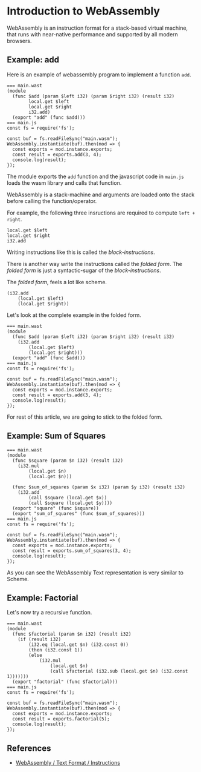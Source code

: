 # Introduction to WebAssembly

WebAssembly is an instruction format for a stack-based virtual machine,
that runs with near-native performance and supported by all modern browsers.

## Example: add

Here is an example of webassembly program to implement a function `add`.


```{.wast .feather .multi-file}
=== main.wast
(module
  (func $add (param $left i32) (param $right i32) (result i32)
        local.get $left
        local.get $right
        i32.add)
  (export "add" (func $add)))
=== main.js
const fs = require('fs');

const buf = fs.readFileSync("main.wasm");
WebAssembly.instantiate(buf).then(mod => {
  const exports = mod.instance.exports;
  const result = exports.add(3, 4);
  console.log(result);
});
```

The module exports the `add` function and the javascript code in `main.js` loads the wasm library and calls that function.

WebAssembly is a stack-machine and arguments are loaded onto the stack before calling the function/operator.

For example, the following three insructions are required to compute `left + right`.

```
local.get $left
local.get $right
i32.add
```

Writing instructions like this is called the _block-instructions_.

There is another way write the instructions called the _folded form_. The _folded form_ is just a syntactic-sugar of the _block-instructions_.

The _folded form_, feels a lot like scheme.

```
(i32.add
    (local.get $left)
    (local.get $right))
```

Let's look at the complete example in the folded form.

```{.wast .feather .multi-file}
=== main.wast
(module
  (func $add (param $left i32) (param $right i32) (result i32)
    (i32.add
        (local.get $left)
        (local.get $right)))
  (export "add" (func $add)))
=== main.js
const fs = require('fs');

const buf = fs.readFileSync("main.wasm");
WebAssembly.instantiate(buf).then(mod => {
  const exports = mod.instance.exports;
  const result = exports.add(3, 4);
  console.log(result);
});
```

For rest of this article, we are going to stick to the folded form.

## Example: Sum of Squares

```{.wast .feather .multi-file}
=== main.wast
(module
  (func $square (param $n i32) (result i32)
    (i32.mul
        (local.get $n)
        (local.get $n)))

  (func $sum_of_squares (param $x i32) (param $y i32) (result i32)
    (i32.add
        (call $square (local.get $x))
        (call $square (local.get $y))))
  (export "square" (func $square))
  (export "sum_of_squares" (func $sum_of_squares)))
=== main.js
const fs = require('fs');

const buf = fs.readFileSync("main.wasm");
WebAssembly.instantiate(buf).then(mod => {
  const exports = mod.instance.exports;
  const result = exports.sum_of_squares(3, 4);
  console.log(result);
});
```

As you can see the WebAssembly Text representation is very similar to Scheme.

## Example: Factorial

Let's now try a recursive function.

```{.wast .feather .multi-file}
=== main.wast
(module
  (func $factorial (param $n i32) (result i32)
    (if (result i32)
        (i32.eq (local.get $n) (i32.const 0))
        (then (i32.const 1))
        (else
            (i32.mul
                (local.get $n)
                (call $factorial (i32.sub (local.get $n) (i32.const 1)))))))
  (export "factorial" (func $factorial)))
=== main.js
const fs = require('fs');

const buf = fs.readFileSync("main.wasm");
WebAssembly.instantiate(buf).then(mod => {
  const exports = mod.instance.exports;
  const result = exports.factorial(5);
  console.log(result);
});
```


## References

* [WebAssembly / Text Format / Instructions](https://webassembly.github.io/spec/core/text/instructions.html)